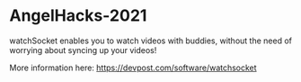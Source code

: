 # AngelHacks-2021
watchSocket enables you to watch videos with buddies, without the need of worrying about syncing up your videos!

More information here: https://devpost.com/software/watchsocket

